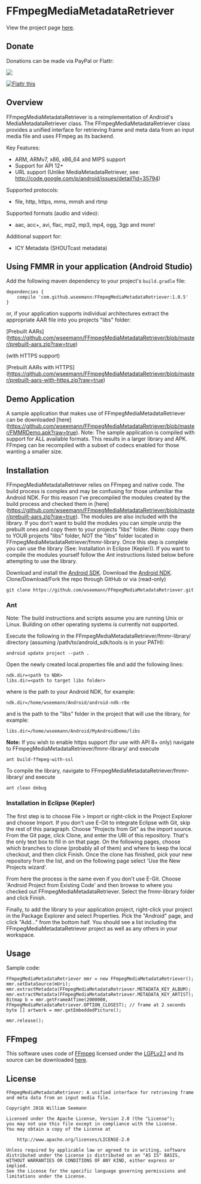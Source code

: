 FFmpegMediaMetadataRetriever
============================

View the project page <a href=http://wseemann.github.io/FFmpegMediaMetadataRetriever/>here</a>.

Donate
------------

Donations can be made via PayPal or Flattr:

<a href="https://www.paypal.com/cgi-bin/webscr?cmd=_s-xclick&hosted_button_id=2BDTFVEW9LFZY" alt="PayPal - The safer, easier way to pay online!">
  <img src="https://www.paypalobjects.com/en_US/i/btn/btn_donateCC_LG.gif">
</a>

<a href="http://flattr.com/thing/2667714/wseemannFFmpegMediaMetadataRetriever-on-GitHub" target="_blank"><img src="http://api.flattr.com/button/flattr-badge-large.png" alt="Flattr this" title="Flattr this" border="0" /></a>

Overview
--------

FFmpegMediaMetadataRetriever is a reimplementation of Android's MediaMetadataRetriever class. The FFmpegMediaMetadataRetriever class provides a unified interface for retrieving frame and meta data from an input media file and uses FFmpeg as its backend.

Key Features:
* ARM, ARMv7, x86, x86_64 and MIPS support
* Support for API 12+
* URL support (Unlike MediaMetadataRetriever, see: http://code.google.com/p/android/issues/detail?id=35794)

Supported protocols:
* file, http, https, mms, mmsh and rtmp

Supported formats (audio and video):
* aac, acc+, avi, flac, mp2, mp3, mp4, ogg, 3gp and more!

Additional support for:
* ICY Metadata (SHOUTcast metadata)

Using FMMR in your application (Android Studio)
------------

Add the following maven dependency to your project's `build.gradle` file:

    dependencies {
        compile 'com.github.wseemann:FFmpegMediaMetadataRetriever:1.0.5'
    }

or, if your application supports individual architectures extract the appropriate AAR file into you projects "libs" folder:

[Prebuilt AARs] (https://github.com/wseemann/FFmpegMediaMetadataRetriever/blob/master/prebuilt-aars.zip?raw=true)

(with HTTPS support)

[Prebuilt AARs with HTTPS] (https://github.com/wseemann/FFmpegMediaMetadataRetriever/blob/master/prebuilt-aars-with-https.zip?raw=true)

Demo Application
------------

A sample application that makes use of FFmpegMediaMetadataRetriever can be downloaded [here] (https://github.com/wseemann/FFmpegMediaMetadataRetriever/blob/master/FMMRDemo.apk?raw=true). Note: The sample application is compiled with support for ALL available formats. This results in a larger library and APK. FFmpeg can be recompiled with a subset of codecs enabled for those wanting a smaller size.

Installation
------------

FFmpegMediaMetadataRetriever relies on FFmpeg and native code. The build process
is complex and may be confusing for those unfamiliar the Android NDK. For this
reason I've precompiled the modules created by the build process and checked them
in [here] (https://github.com/wseemann/FFmpegMediaMetadataRetriever/blob/master/prebuilt-aars.zip?raw=true).
The modules are also included with the library. If you don't want to build the modules
you can simple unzip the prebuilt ones and copy them to your projects "libs" folder. (Note:
copy them to YOUR projects "libs" folder, NOT the "libs" folder located in
FFmpegMediaMetadataRetriever/fmmr-library. Once this step is complete you can use the
library (See: Installation in Eclipse (Kepler)). If you want to compile the modules yourself
follow the Ant instructions listed below before attempting to use the library.

Download and install the [Android SDK](http://developer.android.com/sdk/index.html).
Download the [Android NDK](http://developer.android.com/tools/sdk/ndk/index.html).
Clone/Download/Fork the repo through GitHub or via (read-only)

    git clone https://github.com/wseemann/FFmpegMediaMetadataRetriever.git

### Ant

Note: The build instructions and scripts assume you are running Unix or Linux. Building
on other operating systems is currently not supported.

Execute the following in the FFmpegMediaMetadataRetriever/fmmr-library/
directory (assuming /path/to/android_sdk/tools is in your PATH):

    android update project --path .

Open the newly created local.properties file and add the following lines:

    ndk.dir=<path to NDK>
    libs.dir=<path to target libs folder>

where <path to NDK> is the path to your Android NDK, for example:

    ndk.dir=/home/wseemann/Android/android-ndk-r8e

and <path to target libs folder> is the path to the "libs" folder in the project that will use the
library, for example:

    libs.dir=/home/wseemann/Android/MyAndroidDemo/libs

**Note:** If you wish to enable https support (for use with API 8+ only) navigate to FFmpegMediaMetadataRetriever/fmmr-library/ and execute

    ant build-ffmpeg-with-ssl

To compile the library, navigate to FFmpegMediaMetadataRetriever/fmmr-library/ and
execute

    ant clean debug

### Installation in Eclipse (Kepler)

The first step is to choose File > Import or right-click in the Project Explorer
and choose Import. If you don't use E-Git to integrate Eclipse with Git, skip
the rest of this paragraph. Choose "Projects from Git" as the import source.
From the Git page, click Clone, and enter the URI of this repository. That's the
only text box to fill in on that page. On the following pages, choose which
branches to clone (probably all of them) and where to keep the local checkout,
and then click Finish. Once the clone has finished, pick your new repository
from the list, and on the following page select 'Use the New Projects wizard'.

From here the process is the same even if you don't use E-Git. Choose 'Android
Project from Existing Code' and then browse to where you checked out 
FFmpegMediaMetadataRetriever. Select the fmmr-library folder and click Finish.

Finally, to add the library to your application project, right-click your
project in the Package Explorer and select Properties. Pick the "Android" page,
and click "Add..." from the bottom half. You should see a list including the
FFmpegMediaMetadataRetriever project as well as any others in your workspace.

Usage
------------

Sample code:

    FFmpegMediaMetadataRetriever mmr = new FFmpegMediaMetadataRetriever();
    mmr.setDataSource(mUri);
    mmr.extractMetadata(FFmpegMediaMetadataRetriever.METADATA_KEY_ALBUM);
    mmr.extractMetadata(FFmpegMediaMetadataRetriever.METADATA_KEY_ARTIST);
    Bitmap b = mmr.getFrameAtTime(2000000, FFmpegMediaMetadataRetriever.OPTION_CLOSEST); // frame at 2 seconds
    byte [] artwork = mmr.getEmbeddedPicture();
    
    mmr.release();

FFmpeg
-----------
This software uses code of <a href=http://ffmpeg.org>FFmpeg</a> licensed under the <a href=http://www.gnu.org/licenses/old-licenses/lgpl-2.1.html>LGPLv2.1</a> and its source can be downloaded <a href=https://github.com/wseemann/FFmpegMediaMetadataRetriever/blob/master/fmmr-library/ffmpeg-2.1-android-2013-11-13.tar.gz>here</a>.

License
------------

```
FFmpegMediaMetadataRetriever: A unified interface for retrieving frame 
and meta data from an input media file.

Copyright 2016 William Seemann

Licensed under the Apache License, Version 2.0 (the "License");
you may not use this file except in compliance with the License.
You may obtain a copy of the License at

    http://www.apache.org/licenses/LICENSE-2.0

Unless required by applicable law or agreed to in writing, software
distributed under the License is distributed on an "AS IS" BASIS,
WITHOUT WARRANTIES OR CONDITIONS OF ANY KIND, either express or implied.
See the License for the specific language governing permissions and
limitations under the License.
